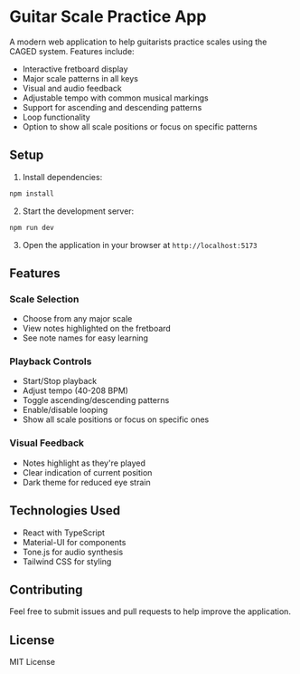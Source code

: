 # Guitar Scale Practice App

A modern web application to help guitarists practice scales using the CAGED system. Features include:

- Interactive fretboard display
- Major scale patterns in all keys
- Visual and audio feedback
- Adjustable tempo with common musical markings
- Support for ascending and descending patterns
- Loop functionality
- Option to show all scale positions or focus on specific patterns

## Setup

1. Install dependencies:
```bash
npm install
```

2. Start the development server:
```bash
npm run dev
```

3. Open the application in your browser at `http://localhost:5173`

## Features

### Scale Selection
- Choose from any major scale
- View notes highlighted on the fretboard
- See note names for easy learning

### Playback Controls
- Start/Stop playback
- Adjust tempo (40-208 BPM)
- Toggle ascending/descending patterns
- Enable/disable looping
- Show all scale positions or focus on specific ones

### Visual Feedback
- Notes highlight as they're played
- Clear indication of current position
- Dark theme for reduced eye strain

## Technologies Used

- React with TypeScript
- Material-UI for components
- Tone.js for audio synthesis
- Tailwind CSS for styling

## Contributing

Feel free to submit issues and pull requests to help improve the application.

## License

MIT License 
